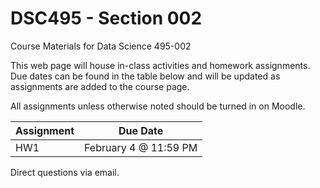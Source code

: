 # DSC495 - Section 002
Course Materials for Data Science 495-002

This web page will house in-class activities and homework assignments. Due dates can be found in the table below and will be updated as assignments are added to the course page. 

All assignments unless otherwise noted should be turned in on Moodle. 

<div align="center">
  
| Assignment | Due Date|
| -- | -- |
|HW1 | February 4 @ 11:59 PM |
</div>

Direct questions via email. 
